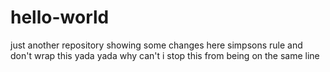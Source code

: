 # hello-world
just another repository
showing some changes here
simpsons rule and don't wrap this
yada yada
why can't i stop this from being on the same line
